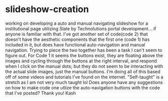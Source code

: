 # slideshow-creation
working on developing a auto and manual navigating slideshow for a institutional page utilizing Slate by Technolutions portal development... if anyone is familiar with that.
I've got another set of code(code 2) that doesn't have the aesthetic components that the first one (code 1) has included in it, but does have functional auto-navigation and manual navigation. 
Trying to piece the two together has been a task I can't seem to figure out. For Code 1 it seems the buttons exist, they are floating above the images and cycling through the buttons at the right interval, and respond when I click on the manual dots; but they do not seem to be interacting with the actual slide images, just the manual buttons.
I'm doing all of this based off of some videos and tutorials I've found on the internet. "Self-taught" is a stretch as I am not very much taught lol
Does anyone have any suggestions on how to make code one utlize the auto-navigation buttons with the code that I've posted?
Thank you!
Kash
